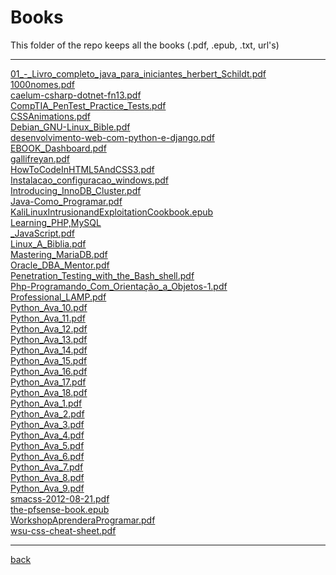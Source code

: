 # Books
This folder of the repo keeps all the books (.pdf, .epub, .txt, url's)

---------------------------
[01_-_Livro_completo_java_para_iniciantes_herbert_Schildt.pdf](01_-_Livro_completo_java_para_iniciantes_herbert_Schildt.pdf)<br>
[1000nomes.pdf](1000nomes.pdf)<br>
[caelum-csharp-dotnet-fn13.pdf](caelum-csharp-dotnet-fn13.pdf)<br>
[CompTIA_PenTest_Practice_Tests.pdf](CompTIA_PenTest_Practice_Tests.pdf)<br>
[CSSAnimations.pdf](CSSAnimations.pdf)<br>
[Debian_GNU-Linux_Bible.pdf](Debian_GNU-Linux_Bible.pdf)<br>
[desenvolvimento-web-com-python-e-django.pdf](desenvolvimento-web-com-python-e-django.pdf)<br>
[EBOOK_Dashboard.pdf](EBOOK_Dashboard.pdf)<br>
[gallifreyan.pdf](gallifreyan.pdf)<br>
[HowToCodeInHTML5AndCSS3.pdf](HowToCodeInHTML5AndCSS3.pdf)<br>
[Instalacao_configuracao_windows.pdf](Instalacao_configuracao_windows.pdf)<br>
[Introducing_InnoDB_Cluster.pdf](Introducing_InnoDB_Cluster.pdf)<br>
[Java-Como_Programar.pdf](Java-Como_Programar.pdf)<br>
[KaliLinuxIntrusionandExploitationCookbook.epub](KaliLinuxIntrusionandExploitationCookbook.epub)<br>
[Learning_PHP,MySQL](Learning_PHP,MySQL)<br>
[_JavaScript.pdf](_JavaScript.pdf)<br>
[Linux_A_Biblia.pdf](Linux_A_Biblia.pdf)<br>
[Mastering_MariaDB.pdf](Mastering_MariaDB.pdf)<br>
[Oracle_DBA_Mentor.pdf](Oracle_DBA_Mentor.pdf)<br>
[Penetration_Testing_with_the_Bash_shell.pdf](Penetration_Testing_with_the_Bash_shell.pdf)<br>
[Php-Programando_Com_Orientação_a_Objetos-1.pdf](Php-Programando_Com_Orientação_a_Objetos-1.pdf)<br>
[Professional_LAMP.pdf](Professional_LAMP.pdf)<br>
[Python_Ava_10.pdf](Python_Ava_10.pdf)<br>
[Python_Ava_11.pdf](Python_Ava_11.pdf)<br>
[Python_Ava_12.pdf](Python_Ava_12.pdf)<br>
[Python_Ava_13.pdf](Python_Ava_13.pdf)<br>
[Python_Ava_14.pdf](Python_Ava_14.pdf)<br>
[Python_Ava_15.pdf](Python_Ava_15.pdf)<br>
[Python_Ava_16.pdf](Python_Ava_16.pdf)<br>
[Python_Ava_17.pdf](Python_Ava_17.pdf)<br>
[Python_Ava_18.pdf](Python_Ava_18.pdf)<br>
[Python_Ava_1.pdf](Python_Ava_1.pdf)<br>
[Python_Ava_2.pdf](Python_Ava_2.pdf)<br>
[Python_Ava_3.pdf](Python_Ava_3.pdf)<br>
[Python_Ava_4.pdf](Python_Ava_4.pdf)<br>
[Python_Ava_5.pdf](Python_Ava_5.pdf)<br>
[Python_Ava_6.pdf](Python_Ava_6.pdf)<br>
[Python_Ava_7.pdf](Python_Ava_7.pdf)<br>
[Python_Ava_8.pdf](Python_Ava_8.pdf)<br>
[Python_Ava_9.pdf](Python_Ava_9.pdf)<br>
[smacss-2012-08-21.pdf](smacss-2012-08-21.pdf)<br>
[the-pfsense-book.epub](the-pfsense-book.epub)<br>
[WorkshopAprenderaProgramar.pdf](WorkshopAprenderaProgramar.pdf)<br>
[wsu-css-cheat-sheet.pdf](wsu-css-cheat-sheet.pdf)<br>

---------------------------

[back](../)
